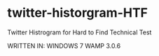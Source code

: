 # twitter-historgram-HTF
Twitter Histrogram for Hard to Find Technical Test

WRITTEN IN:
WINDOWS 7
WAMP 3.0.6
